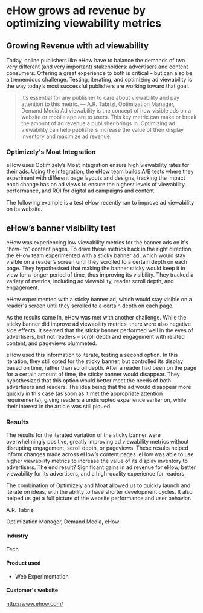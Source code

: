 # eHow grows ad revenue by optimizing viewability metrics

## Growing Revenue with ad viewability

Today, online publishers like eHow have to balance the demands of two very
different (and very important) stakeholders: advertisers and content consumers.
Offering a great experience to both is critical – but can also be a tremendous
challenge. Testing, iterating, and optimizing ad viewability is the way today’s
most successful publishers are working toward that goal.

> It’s essential for any publisher to care about viewability and pay attention
> to this metric.
> — A.R. Tabrizi, Optimization Manager, Demand Media
> Ad viewability is the concept of how visible ads on a website or mobile app are
> to users. This key metric can make or break the amount of ad revenue a publisher
> brings in. Optimizing ad viewability can help publishers increase the value of
> their display inventory and maximize ad revenue.

### Optimizely's Moat Integration

eHow uses Optimizely’s Moat integration ensure high viewability rates for their
ads. Using the integration, the eHow team builds A/B tests where they experiment
with different page layouts and designs, tracking the impact each change has on
ad views to ensure the highest levels of viewability, performance, and ROI for
digital ad campaigns and content.

The following example is a test eHow recently ran to improve ad viewability on
its website.

## eHow’s banner visibility test

eHow was experiencing low viewability metrics for the banner ads on it's “how-
to” content pages. To drive these metrics back in the right direction, the eHow
team experimented with a sticky banner ad, which would stay visible on a
reader’s screen until they scrolled to a certain depth on each page. They
hypothesised that making the banner sticky would keep it in view for a longer
period of time, thus improving its visibility. They tracked a variety of
metrics, including ad viewability, reader scroll depth, and engagement.

eHow experimented with a sticky banner ad, which would stay visible on a
reader's screen until they scrolled to a certain depth on each page.

As the results came in, eHow was met with another challenge. While the sticky
banner did improve ad viewability metrics, there were also negative side
effects. It seemed that the sticky banner performed well in the eyes of
advertisers, but not readers – scroll depth and engagement with related content,
and pageviews plummeted.

eHow used this information to iterate, testing a second option. In this
iteration, they still opted for the sticky banner, but controlled its display
based on time, rather than scroll depth. After a reader had been on the page for
a certain amount of time, the sticky banner would disappear. They hypothesized
that this option would better meet the needs of both advertisers and readers.
The idea being that the ad would disappear more quickly in this case (as soon as
it met the appropriate attention requirements), giving readers a undisrupted
experience earlier on, while their interest in the article was still piqued.

### Results

The results for the iterated variation of the sticky banner were overwhelmingly
positive, greatly improving ad viewability metrics without disrupting
engagement, scroll depth, or pageviews. These results helped inform changes made
across eHow’s content pages. eHow was able to use higher viewability metrics to
increase the value of its display inventory to advertisers. The end result?
Significant gains in ad revenue for eHow, better viewability for its
advertisers, and a high-quality experience for readers.

The combination of Optimizely and Moat allowed us to quickly launch and iterate
on ideas, with the ability to have shorter development cycles. It also helped us
get a full picture of the website performance and user behavior.

A.R. Tabrizi

Optimization Manager, Demand Media, eHow

#### Industry

Tech

#### Product used

- Web Experimentation

#### Customer's website

http://www.ehow.com/
